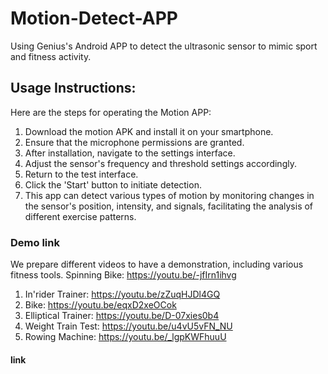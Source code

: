 # Motion-Detect-APP
Using Genius's Android APP to detect the ultrasonic sensor to mimic sport and fitness activity.

## Usage Instructions:

Here are the steps for operating the Motion APP:
1. Download the motion APK and install it on your smartphone.
2. Ensure that the microphone permissions are granted.
3. After installation, navigate to the settings interface.
4. Adjust the sensor's frequency and threshold settings accordingly.
5. Return to the test interface.
6. Click the 'Start' button to initiate detection.
7. This app can detect various types of motion by monitoring changes in the sensor's position, intensity, and signals, facilitating the analysis of different exercise patterns.

### Demo link
We prepare different videos to have a demonstration, including various fitness tools.
Spinning Bike: https://youtu.be/-jfIrn1ihvg 
1. In'rider Trainer: https://youtu.be/zZuqHJDl4GQ 
2. Bike: https://youtu.be/eqxD2xeOCok 
3. Elliptical Trainer: https://youtu.be/D-07xies0b4 
4. Weight Train Test: https://youtu.be/u4vU5vFN_NU 
5. Rowing Machine: https://youtu.be/_lgpKWFhuuU 



#### link
